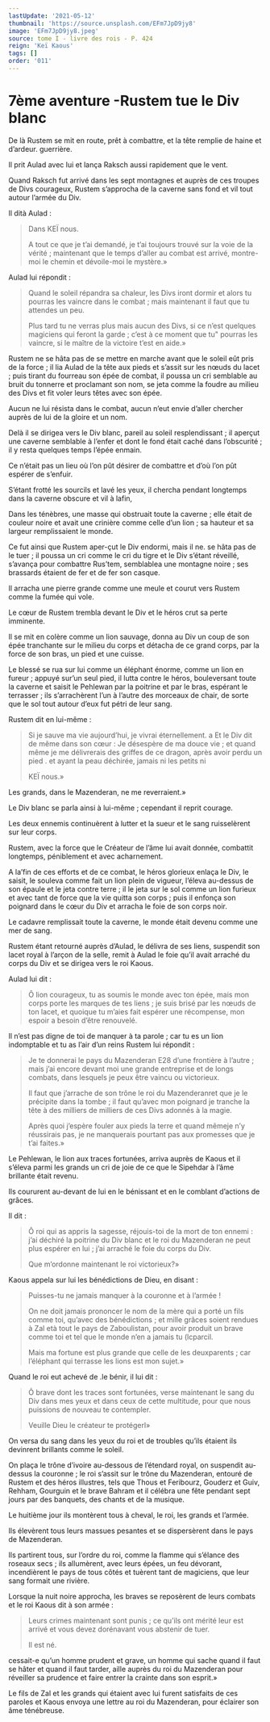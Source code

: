 ```yaml
---
lastUpdate: '2021-05-12'
thumbnail: 'https://source.unsplash.com/EFm7JpD9jy8'
image: 'EFm7JpD9jy8.jpeg'
source: tome I - livre des rois - P. 424
reign: 'Keï Kaous'
tags: []
order: '011'
---
```


# 7ème aventure -Rustem tue le Div blanc

De là Rustem se mit en route, prêt à combattre, et la tête remplie de haine et d’ardeur. guerrière.

Il prit Aulad avec lui et lança Raksch aussi rapidement que le vent.

Quand Raksch fut arrivé dans les sept montagnes et auprès de ces troupes de Divs courageux, Rustem s’approcha de la caverne sans fond et vil tout autour l’armée du Div.

Il dità Aulad :

> Dans KEÏ nous.
>
> A tout ce que je t’ai demandé, je t’ai toujours trouvé sur la voie de la vérité ; maintenant que le temps d’aller au combat est arrivé, montre-moi le chemin et dévoile-moi le mystère.»

Aulad lui répondit :

> Quand le soleil répandra sa chaleur, les Divs iront dormir et alors tu pourras les vaincre dans le combat ; mais maintenant il faut que tu attendes un peu.
>
> Plus tard tu ne verras plus mais aucun des Divs, si ce n’est quelques magiciens qui feront la garde ; c’est à ce moment que tu" pourras les vaincre, si le maître de la victoire t’est en aide.»

Rustem ne se hâta pas de se mettre en marche avant que le soleil eût pris de la force ; il lia Aulad de la tête aux pieds et s’assit sur les nœuds du lacet ; puis tirant du fourreau son épée de combat, il poussa un cri semblable au bruit du tonnerre et proclamant son nom, se jeta comme la foudre au milieu des Divs et fit voler leurs têtes avec son épée.

Aucun ne lui résista dans le combat, aucun n’eut envie d’aller chercher auprès de lui de la gloire et un nom.

Delà il se dirigea vers le Div blanc, pareil au soleil resplendissant ; il aperçut une caverne semblable à l’enfer et dont le fond était caché dans l’obscurité ; il y resta quelques temps l’épée enmain.

Ce n’était pas un lieu où l’on pût désirer de combattre et d’où l’on pût espérer de s’enfuir.

S’étant frotté les sourcils et lavé les yeux, il chercha pendant longtemps dans la caverne obscure et vil à lafin,

Dans les ténèbres, une masse qui obstruait toute la caverne ; elle était de couleur noire et avait une crinière comme celle d’un lion ; sa hauteur et sa largeur remplissaient le monde.

Ce fut ainsi que Rustem aper-çut le Div endormi, mais il ne. se hâta pas de le tuer ; il poussa un cri comme le cri du tigre et le Div s’étant réveillé, s’avança pour combattre Rus’tem, semblablea une montagne noire ; ses brassards étaient de fer et de fer son casque.

Il arracha une pierre grande comme une meule et courut vers Rustem comme la fumée qui vole.

Le cœur de Rustem trembla devant le Div et le héros crut sa perte imminente.

Il se mit en colère comme un lion sauvage, donna au Div un coup de son épée tranchante sur le milieu du corps et détacha de ce grand corps, par la force de son bras, un pied et une cuisse.

Le blessé se rua sur lui comme un éléphant énorme, comme un lion en fureur ; appuyé sur’un seul pied, il lutta contre le héros, bouleversant toute la caverne et saisit le Pehlewan par la poitrine et par le bras, espérant le terrasser ; ils s’arrachèrent l’un à l’autre des morceaux de chair, de sorte que le sol tout autour d’eux fut pétri de leur sang.

Rustem dit en lui-même :

> Si je sauve ma vie aujourd’hui, je vivrai éternellement. a Et le Div dit de même dans son cœur : Je désespère de ma douce vie ; et quand même je me délivrerais des griffes de ce dragon, après avoir perdu un pied .
et ayant la peau déchirée, jamais ni les petits ni
>
> KEÏ nous.»

Les grands, dans le Mazenderan, ne me reverraient.»

Le Div blanc se parla ainsi à lui-même ; cependant il reprit courage.

Les deux ennemis continuèrent à lutter et la sueur et le sang ruisselèrent sur leur corps.

Rustem, avec la force que le Créateur de l’âme lui avait donnée, combattit longtemps, péniblement et avec acharnement.

A la’fin de ces efforts et de ce combat, le héros glorieux enlaça le Div, le saisit, le souleva comme fait un lion plein de vigueur, l’éleva au-dessus de son épaule et le jeta contre terre ; il le jeta sur le sol comme un lion furieux et avec tant de force que la vie quitta son corps ; puis il enfonça son poignard dans le cœur du Div et arracha le foie de son corps noir.

Le cadavre remplissait toute la caverne, le monde était devenu comme une mer de sang.

Rustem étant retourné auprès d’Aulad, le délivra de ses liens, suspendit son lacet royal à l’arçon de la selle, remit à Aulad le foie qu’il avait arraché du corps du Div et se dirigea vers le roi Kaous.

Aulad lui dit :

> Ô lion courageux, tu as soumis le monde avec ton épée, mais mon corps porte les marques de tes liens ; je suis brisé par les nœuds de ton lacet, et quoique tu m’aies fait espérer une récompense, mon espoir a besoin d’être renouvelé.

Il n’est pas digne de toi de manquer à ta parole ; car tu es un lion indomptable et tu as l’air d’un reins Rustem lui répondit :

> Je te donnerai le pays du Mazenderan 
E28 d’une frontière à l’autre ; mais j’ai encore devant moi une grande entreprise et de longs combats, dans lesquels je peux être vaincu ou victorieux.
>
> Il faut que j’arrache de son trône le roi du Mazenderanret que je le précipite dans la tombe ; il faut qu’avec mon poignard je tranche la tête à des milliers de milliers de ces Divs adonnés à la magie.
>
> Après quoi j’espère fouler aux pieds la terre et quand mêmeje n’y réussirais pas, je ne manquerais pourtant pas aux promesses que je t’ai faites.»

Le Pehlewan, le lion aux traces fortunées, arriva auprès de Kaous et il s’éleva parmi les grands un cri de joie de ce que le Sipehdar à l’âme brillante était revenu.

Ils coururent au-devant de lui en le bénissant et en le comblant d’actions de grâces.

Il dit :

> Ô roi qui as appris la sagesse, réjouis-toi de la mort de ton ennemi : j’ai déchiré la poitrine du Div blanc et le roi du Mazenderan ne peut plus espérer en lui ; j’ai arraché le foie du corps du Div.
>
> Que m’ordonne maintenant le roi victorieux?»

Kaous appela sur lui les bénédictions de Dieu, en disant :

> Puisses-tu ne jamais manquer à la couronne et à l’armée !
>
> On ne doit jamais prononcer le nom de la mère qui a porté un fils comme toi, qu’avec des bénédictions ; et mille grâces soient rendues à Zal età tout le pays de Zaboulistan, pour avoir produit un brave comme toi et tel que le monde n’en a jamais tu (lcparcil.
>
> Mais ma fortune est plus grande que celle de les deuxparents ; car l’éléphant qui terrasse les lions est mon sujet.»

Quand le roi eut achevé de .le bénir, il lui dit :

> Ô brave dont les traces sont fortunées, verse maintenant le sang du Div dans mes yeux et dans ceux de cette multitude, pour que nous puissions de nouveau te contempler.
>
> Veuille Dieu le créateur te protégerl»

On versa du sang dans les yeux du roi et de troubles qu’ils étaient ils devinrent brillants comme le soleil.

On plaça le trône d’ivoire au-dessous de l’étendard royal, on suspendit au-dessus la couronne ; le roi s’assit sur le trône du Mazenderan, entouré de Rustem et des héros illustres, tels que Thous et Feribourz, Gouderz et Guiv, Rehham, Gourguin et le brave Bahram et il célébra une fête pendant sept jours par des banquets, des chants et de la musique.

Le huitième jour ils montèrent tous à cheval, le roi, les grands et l’armée.

Ils élevèrent tous leurs massues pesantes et se dispersèrent dans le pays de Mazenderan.

Ils partirent tous, sur l’ordre du roi, comme la flamme qui s’élance des roseaux secs ; ils allumèrent, avec leurs épées, un feu dévorant, incendièrent le pays de tous côtés et tuèrent tant de magiciens, que leur sang formait une rivière.

Lorsque la nuit noire approcha, les braves se reposèrent de leurs combats et le roi Kaous dit à son armée :

> Leurs crimes maintenant sont punis ; ce qu’ils ont mérité leur est arrivé et vous devez dorénavant vous abstenir de tuer.
>
> Il est né.
>
> 
cessait-e qu’un homme prudent et grave, un homme qui sache quand il faut se hâter et quand il faut tarder, aille auprès du roi du Mazenderan pour réveiller sa prudence et faire entrer la crainte dans son esprit.»

Le fils de Zal et les grands qui étaient avec lui furent satisfaits de ces paroles et Kaous envoya une lettre au roi du Mazenderan, pour éclairer son âme ténébreuse.
